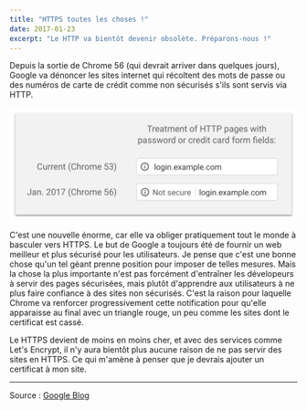 ```yaml
---
title: "HTTPS toutes les choses !"
date: 2017-01-23
excerpt: "Le HTTP va bientôt devenir obsolète. Préparons-nous !"
---
```

Depuis la sortie de Chrome 56 (qui devrait arriver dans quelques jours), Google va dénoncer les sites internet qui récoltent des mots de passe ou des numéros de carte de crédit comme non sécurisés s'ils sont servis via HTTP.

![Chrome 56 showing a non-secure page served through HTTP.](chrome56.png "Chrome 56 showing a non-secure page served through HTTP.")

C'est une nouvelle énorme, car elle va obliger pratiquement tout le monde à basculer vers HTTPS. Le but de Google a toujours été de fournir un web meilleur et plus sécurisé pour les utilisateurs. Je pense que c'est une bonne chose qu'un tel géant prenne position pour imposer de telles mesures. Mais la chose la plus importante n'est pas forcément d'entraîner les dévelopeurs à servir des pages sécurisées, mais plutôt d'apprendre aux utilisateurs à ne plus faire confiance à des sites non sécurisés. C'est la raison pour laquelle Chrome va renforcer progressivement cette notification pour qu'elle apparaisse au final avec un triangle rouge, un peu comme les sites dont le certificat est cassé.

Le HTTPS devient de moins en moins cher, et avec des services comme Let's Encrypt, il n'y aura bientôt plus aucune raison de ne pas servir des sites en HTTPS. Ce qui m'amène à penser que je devrais ajouter un certificat à mon site.

---

Source : [Google Blog](https://security.googleblog.com/2016/09/moving-towards-more-secure-web.html?m=1)
